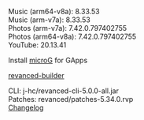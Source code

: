 Music (arm64-v8a): 8.33.53  
Music (arm-v7a): 8.33.53  
Photos (arm-v7a): 7.42.0.797402755  
Photos (arm64-v8a): 7.42.0.797402755  
YouTube: 20.13.41  

Install [microG](https://github.com/ReVanced/GmsCore/releases) for GApps  

[revanced-builder](https://github.com/geologically/revanced-builder)
  
CLI: j-hc/revanced-cli-5.0.0-all.jar  
Patches: revanced/patches-5.34.0.rvp  
[Changelog](https://github.com/revanced/revanced-patches/releases/tag/v5.34.0)  
